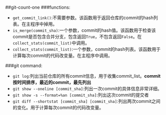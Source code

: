 ##git-count-one
###functions:
* `get_commit_link()`:不需要参数。该函数用于返回仓库的commit的hash列表。在主程序中掉用。
* `is_merge(commit_sha)`:一个参数，commit的hash值。该函数用于检查该commit是否包含合并分支，包含返回`True`，不包含返回`False`。在`collect_stats(commit_list)`中调用。
* `collect_stats(commit_list)`:一个参数，commit的hash列表。该函数用于计算每次commit的代码改变量。在主程序中调用。

###git command:
* `git log`:列出当前仓库的所有commit信息，用于收集commit_list。**commit按时间排序，最近的commit，最先列出**
* `git show --oneline [commit_sha]`:列出一次commit的具体信息非常详细。
* `git show -s --format=%an [commit_sha]`:列出这次commit的提交者
* `git diff --shortstat [commit_sha] [commit_sha]`:列出两次commit之间的变化。用于计算每次commit的代码改变量。
